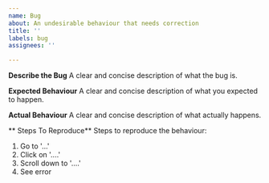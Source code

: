 ```yaml
---
name: Bug
about: An undesirable behaviour that needs correction
title: ''
labels: bug
assignees: ''

---
```


**Describe the Bug**
A clear and concise description of what the bug is.

**Expected Behaviour**
A clear and concise description of what you expected to happen.

**Actual Behaviour**
A clear and concise description of what actually happens.

** Steps To Reproduce**
Steps to reproduce the behaviour:
1. Go to '...'
2. Click on '....'
3. Scroll down to '....'
4. See error

